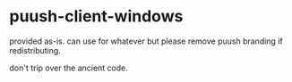 # puush-client-windows

provided as-is. can use for whatever but please remove puush branding if redistributing.

don't trip over the ancient code.
